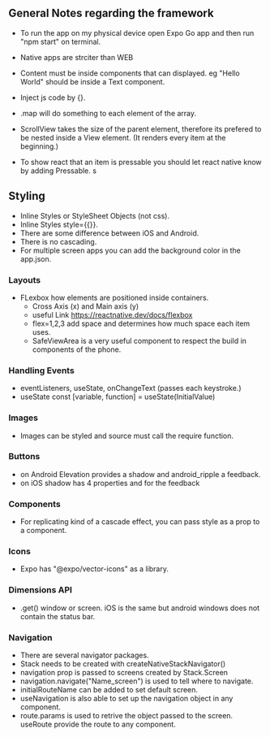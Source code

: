 ## General Notes regarding the framework

- To run the app on my physical device open Expo Go app and then run "npm start" on terminal.

- Native apps are strciter than WEB

- Content must be inside components that can displayed. eg "Hello World" should be inside a Text component.

- Inject js code by {}.

- .map will do something to each element of the array.

- ScrollView takes the size of the parent element, therefore its prefered to be nested inside a View element. (It renders every item at the beginning.)

- To show react that an item is pressable you should let react native know by adding Pressable. s

## Styling

- Inline Styles or StyleSheet Objects (not css).
- Inline Styles style={{}}.
- There are some difference between iOS and Android.
- There is no cascading.
- For multiple screen apps you can add the background color in the app.json.

### Layouts

- FLexbox how elements are positioned inside containers.
  - Cross Axis (x) and Main axis (y)
  - useful Link https://reactnative.dev/docs/flexbox
  - flex=1,2,3 add space and determines how much space each item uses.
  - SafeViewArea is a very useful component to respect the build in components of the phone.

### Handling Events

- eventListeners, useState, onChangeText (passes each keystroke.)
- useState const [variable, function] = useState(InitialValue)

### Images

- Images can be styled and source must call the require function.

### Buttons

- on Android Elevation provides a shadow and android_ripple a feedback.
- on iOS shadow has 4 properties and for the feedback

### Components

- For replicating kind of a cascade effect, you can pass style as a prop to a component.

### Icons

- Expo has "@expo/vector-icons" as a library.

### Dimensions API

- .get() window or screen. iOS is the same but android windows does not contain the status bar.

### Navigation

- There are several navigator packages.
- Stack needs to be created with createNativeStackNavigator()
- navigation prop is passed to screens created by Stack.Screen
- navigation.navigate("Name_screen") is used to tell where to navigate.
- initialRouteName can be added to set default screen.
- useNavigation is also able to set up the navigation object in any component.
- route.params is used to retrive the object passed to the screen. useRoute provide the route to any component.
